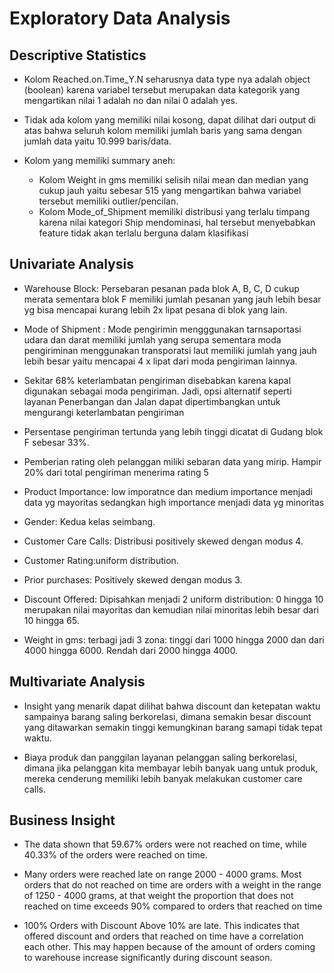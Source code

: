 # Exploratory Data Analysis

## Descriptive Statistics
- Kolom Reached.on.Time_Y.N seharusnya data type nya adalah object (boolean) karena variabel tersebut merupakan data kategorik yang mengartikan nilai 1 adalah no dan nilai 0 adalah yes.

- Tidak ada kolom yang memiliki nilai kosong, dapat dilihat dari output di atas bahwa seluruh kolom memiliki jumlah baris yang sama dengan jumlah data yaitu 10.999 baris/data.

- Kolom yang memiliki summary aneh:
    - Kolom Weight in gms memiliki selisih nilai mean dan median yang cukup jauh yaitu sebesar 515 yang mengartikan bahwa variabel tersebut memiliki outlier/pencilan.
    - Kolom Mode_of_Shipment memiliki distribusi yang terlalu timpang karena nilai kategori Ship mendominasi, hal tersebut menyebabkan feature tidak akan terlalu berguna dalam klasifikasi

## Univariate Analysis
- Warehouse Block: Persebaran pesanan pada blok A, B, C, D cukup merata sementara blok F memiliki jumlah pesanan yang jauh lebih besar yg bisa mencapai kurang lebih 2x lipat pesana di blok yang lain.

- Mode of Shipment : Mode pengirimin mengggunakan tarnsaportasi udara dan darat memiliki jumlah yang serupa sementara moda pengiriminan menggunakan transporatsi laut memiliki jumlah yang jauh lebih besar yaitu mencapai 4 x lipat dari moda pengiriman lainnya.

- Sekitar 68% keterlambatan pengiriman disebabkan karena kapal digunakan sebagai moda pengiriman. Jadi, opsi alternatif seperti layanan Penerbangan dan Jalan dapat dipertimbangkan untuk mengurangi keterlambatan pengiriman

- Persentase pengiriman tertunda yang lebih tinggi dicatat di Gudang blok F sebesar 33%.

- Pemberian rating oleh pelanggan miliki sebaran data yang mirip. Hampir 20% dari total pengiriman menerima rating 5

- Product Importance: low imporatnce dan medium importance menjadi data yg mayoritas sedangkan high importance menjadi data yg minoritas

- Gender: Kedua kelas seimbang.

- Customer Care Calls: Distribusi positively skewed dengan modus 4.

- Customer Rating:uniform distribution.

- Prior purchases: Positively skewed dengan modus 3.

- Discount Offered: Dipisahkan menjadi 2 uniform distribution: 0 hingga 10 merupakan nilai mayoritas dan kemudian nilai minoritas lebih besar dari 10 hingga 65.

- Weight in gms: terbagi jadi 3 zona: tinggi dari 1000 hingga 2000 dan dari 4000 hingga 6000. Rendah dari 2000 hingga 4000.

## Multivariate Analysis
- Insight yang menarik dapat dilihat bahwa discount dan ketepatan waktu sampainya barang saling berkorelasi, dimana semakin besar discount yang ditawarkan semakin tinggi kemungkinan barang samapi tidak tepat waktu.

- Biaya produk dan panggilan layanan pelanggan saling berkorelasi, dimana jika pelanggan kita membayar lebih banyak uang untuk produk, mereka cenderung memiliki lebih banyak melakukan customer care calls.

## Business Insight
- The data shown that 59.67% orders were not reached on time, while 40.33% of the orders were reached on time.

- Many orders were reached late on range 2000 - 4000 grams. Most orders that do not reached on time are orders with a weight in the range of 1250 - 4000 grams, at that weight the proportion that does not reached on time exceeds 90% compared to orders that reached on time

- 100% Orders with Discount Above 10% are late. This indicates that offered discount and orders that reached on time have a correlation each other. This may happen because of the amount of orders coming to warehouse increase significantly during discount season.